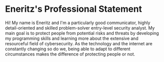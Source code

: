 # Eneritz's Professional Statement

Hi! My name is Eneritz and I'm a particularly good communicator, highly detail-oriented and skilled problem-solver 
entry-level security analyst. My main goal is to protect people from potential risks and threats by developing my 
programming skills and learning more about the extensive and resourceful field of cybersecurity. As the technology and 
the internet are constantly changing so do we, being able to adapt to different circumstances makes the difference of
protecting people or not.
